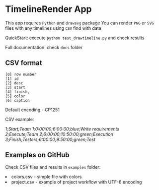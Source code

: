 # TimelineRender App

This app requires `Python` and `drawsvg` package
You can render `PNG` or `SVG` files with any timelines using `CSV` find with data

QuickStart: execute `python test_drawtimeline.py` and check results

Full documentation: check `docs` folder

## CSV format

    [0] row number
    [1] id
    [2] desc
    [3] start
    [4] finish,
    [5] color
    [6] caption

Default encoding - CP1251

CSV example:

<i>
1;Start;Team 1;0:00:00;6:00:00;blue;Write requirements<br>
2;Execute;Team 2;6:00:00;10:50:00;green;Execution<br>
3;Finish;Testers;6:00:00;9:50:00;green;Test<br>
</i>

## Examples on GitHub

Check CSV files and results in `examples` folder:

<li>colors.csv - simple file with colors
<li>project.csv - example of project workflow with UTF-8 encoding
